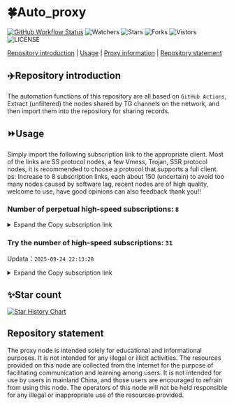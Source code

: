 # 🍀Auto_proxy
[![GitHub Workflow Status](https://img.shields.io/github/actions/workflow/status/PangTouY00/Auto_proxy/main.yml?branch=main)](https://github.com/PangTouY00/Auto_proxy/actions/workflows/main.yml?branch=main) 
![Watchers](https://img.shields.io/github/watchers/w1770946466/Auto_proxy) ![Stars](https://img.shields.io/github/stars/PangTouY00/Auto_proxy) ![Forks](https://img.shields.io/github/forks/w1770946466/Auto_proxy) ![Vistors](https://visitor-badge.laobi.icu/badge?page_id=PangTouY00.Auto_proxy) ![LICENSE](https://img.shields.io/badge/license-CC%20BY--SA%204.0-green.svg)

[Repository introduction](https://github.com/PangTouY00/Auto_proxy#Repositoryintroduction) | [Usage](https://github.com/PangTouY00/Auto_proxy#Usage) | [Proxy information](https://github.com/PangTouY00/Auto_proxy#Proxyinformation) | [Repository statement](https://github.com/PangTouY00/Auto_proxy#Repositorystatement)

## ✈️Repository introduction
The automation functions of this repository are all based on `GitHub Actions`,
Extract (unfiltered) the nodes shared by TG channels on the network, and then import them into the repository for sharing records.

## ⏩Usage
Simply import the following subscription link to the appropriate client. Most of the links are SS protocol nodes, a few Vmess, Trojan, SSR protocol nodes, it is recommended to choose a protocol that supports a full client.
ps: Increase to 8 subscription links, each about 150 (uncertain) to avoid too many nodes caused by software lag, recent nodes are of high quality, welcome to use, have good opinions can also feedback thank you!!

### Number of perpetual high-speed subscriptions: `8`

<details>
  <summary>Expand the Copy subscription link</summary>

  
- [Multiprotocol Base64 encoding](https://raw.githubusercontent.com/PangTouY00/Auto_proxy/main/Long_term_subscription1)
`https://raw.githubusercontent.com/PangTouY00/Auto_proxy/main/Long_term_subscription_num`
`Total number of merge nodes: 308`

- [Multiprotocol Base64 encoding](https://raw.githubusercontent.com/PangTouY00/Auto_proxy/main/Long_term_subscription1)
`https://raw.githubusercontent.com/PangTouY00/Auto_proxy/main/Long_term_subscription1`
`Total number of merge nodes: 39`

- [Multiprotocol Base64 encoding](https://raw.githubusercontent.com/PangTouY00/Auto_proxy/main/Long_term_subscription2)
`https://raw.githubusercontent.com/PangTouY00/Auto_proxy/main/Long_term_subscription2`
`Total number of merge nodes: 39`

- [Multiprotocol Base64 encoding](https://raw.githubusercontent.com/PangTouY00/Auto_proxy/main/Long_term_subscription3)
`https://raw.githubusercontent.com/PangTouY00/Auto_proxy/main/Long_term_subscription3`
`Total number of merge nodes: 39`

- [Multiprotocol Base64 encoding](https://raw.githubusercontent.com/PangTouY00/Auto_proxy/main/Long_term_subscription4)
`https://raw.githubusercontent.com/PangTouY00/Auto_proxy/main/Long_term_subscription4`
`Total number of merge nodes: 39`

- [Multiprotocol Base64 encoding](https://raw.githubusercontent.comPangTouY00/Auto_proxy/main/Long_term_subscription5)
`https://raw.githubusercontent.com/PangTouY00/Auto_proxy/main/Long_term_subscription5`
`Total number of merge nodes: 39`

- [Multiprotocol Base64 encoding](https://raw.githubusercontent.com/PangTouY00/Auto_proxy/main/Long_term_subscription6)
`https://raw.githubusercontent.com/PangTouY00/Auto_proxy/main/Long_term_subscription6`
`Total number of merge nodes: 39`

- [Multiprotocol Base64 encoding](https://raw.githubusercontent.com/PangTouY00/Auto_proxy/main/Long_term_subscription7)
`https://raw.githubusercontent.com/PangTouY00/Auto_proxy/main/Long_term_subscription7`
`Total number of merge nodes: 39`

- [Multiprotocol Base64 encoding](https://raw.githubusercontent.com/PangTouY00/Auto_proxy/main/Long_term_subscription8)
`https://raw.githubusercontent.com/PangTouY00/Auto_proxy/main/Long_term_subscription8`
`Total number of merge nodes: 35`

- [Clash subscription](https://raw.githubusercontent.com/PangTouY00/Auto_proxy/main/Long_term_subscription2.yaml)
`https://raw.githubusercontent.com/PangTouY00/Auto_proxy/main/Long_term_subscription1.yaml`


- [Clash subscription](https://raw.githubusercontent.com/PangTouY00/Auto_proxy/main/Long_term_subscription2.yaml)
`https://raw.githubusercontent.com/PangTouY00/Auto_proxy/main/Long_term_subscription2.yaml`


- [Clash subscription](https://raw.githubusercontent.com/PangTouY00/Auto_proxy/main/Long_term_subscription3.yaml)
`https://raw.githubusercontent.com/PangTouY00/Auto_proxy/main/Long_term_subscription3.yaml`
  
</details>

### Try the number of high-speed subscriptions: `31`
Updata：`2025-09-24 22:13:28`


<details>
  <summary>Expand the Copy subscription link</summary>  



































































































































































































































































































































































































































































































































































































































































































































































































































































































































































































































































































































































































































































































































































































































































































































































































































































































































































































































































































































































































































































































































































































































































































































































































































































































































































































































































































































































































































































































































































































































































































































































































































































































































































































































































































































































































































































































































































































































































































































































































































































































































































































































































































































































































































































































































































































































































































































































































































































































































































































































































































































































































































































































































































































































































































































































































































































































































































































































































































































































































































































































































































































































































































































































































































































































































































































































































































































































































































































































































































































































































































































































































































































































































































































































































































































































































































































































































































































































































































































































































































































































































































































































































































































































































































































































































































































































































































































































































































































































































































































































































































































































































































































































































































































































































































































































































































































































































































































































































































































































































































































































































































































































































































































































































































































































































































































































































































































































































































































































































































































































































































































































































































































































































































































































































































































































































































































































































































































































































































































































































































































































































































































































































































































































































































































































































































































































































































































































































































































































































































































































































































































































































































































































































































































































































































































































































































































































































































































































































































































































































































































































































































































































































































































































































































































































































































































































































































































































































































































































































































































































































































































































































































































































































































































































































































































































































































































































































































































































































































































































































































































































































































































































































































































































































































































































































































































































































































































































































































































































































































































































































































































































































































































































































































































































































































































































































































































































































































































































































































































































































































































































































































































































































































































































































































































































































































































































































































































































































































































































































































































































































































































































































































































































































































































































































































































































































































































































































































































































































































































































































































































































































































































































































































































































































































































































































































































































































































































































































































































































































































































































































































































































































































































































































































































































































































































































































































































































































































































































































































































































































































































































































































































































































































































































































































































































































































































































































































































































































































































































































































































































































































































































































































































































































































































































































































































































































































































































































































































































































































































































































































































































































































































































































































































































































































>Trial subscription：
`https://gw-zubknq2tly.1010520.click/api/v1/client/subscribe?token=e3e00916fe6063d731e122f38610e7a6`




>Trial subscription：
`https://newbee.cyou/api/v1/client/subscribe?token=8823d25f9d9c598366a4a6e238c190f5`




>Trial subscription：
`https://www.eeevpn.com/api/v1/client/subscribe?token=c2626d63e2d2a135151de59d8510e46e`




>Trial subscription：
`https://cloud.mxlk.net/api/v1/client/subscribe?token=9d401b8e7639c15d10272bac162cd9cd`




>Trial subscription：
`https://guanwang.1010520.click/api/v1/client/subscribe?token=f2c6457b2a8472d7a2351e2ae8c50eca`




>Trial subscription：
`https://xiaohuolongjc.top/api/v1/client/subscribe?token=1bd6ec3697d29bd984e09795e71a40dd`




>Trial subscription：
`https://ld88.nxxbbf.com/api/v1/client/subscribe?token=a4a464227c41b61c3d592693b20f24b4`




>Trial subscription：
`https://gw-wzpalhftjc.1010520.click/api/v1/client/subscribe?token=48a4fd0d0e95f8e2aaab8625e972125a`




>Trial subscription：
`https://www.camael.top/api/v1/client/subscribe?token=2ed64176cd699bdb418d216575de3628`




>Trial subscription：
`https://cn.newbee.cyou/api/v1/client/subscribe?token=15f322a116ac1c7ea658b79fa05b1d13`




>Trial subscription：
`https://v2s.ip-ddns.com/api/v1/client/subscribe?token=fa121e83d900abe5ea80b50a128798ca`




>Trial subscription：
`https://sy-4dskhb.fj520.click/api/v1/client/subscribe?token=c9c0d523df1d5b852f8490a1853908f8`




>Trial subscription：
`https://www.huojian2.xyz/api/v1/client/subscribe?token=e29274f879c6a78452c434247fcf04c1`




>Trial subscription：
`https://fs.v2rayse.com/share/20250924/69ihnwm996.txt`




>Trial subscription：
`https://linlujs.cloud/api/v1/client/subscribe?token=bd964d8719a43b5249d7a6a772c37883`




>Trial subscription：
`https://gw-tokwyrfy9u.1010520.click/api/v1/client/subscribe?token=ba9350b65ca4e463f2dbee2dcb34dd14`




>Trial subscription：
`https://multiserver.multiserveradelshoop.com/api/v1/client/subscribe?token=bec8efbf58348e54c9943e52433dfb44`




>Trial subscription：
`https://cfvpn.com/api/v1/client/subscribe?token=b6707dcfb232dc8fe9cdc695d077578a`




>Trial subscription：
`https://gw-8gdesscrja.1010520.click/api/v1/client/subscribe?token=2354d69b17b1697223ed48ebbc80f1be`




>Trial subscription：
`https://ylccloud.top/api/v1/client/subscribe?token=59764111d37f74d968e512ed97b37d93`




>Trial subscription：
`https://go.yueyun.de/api/v1/client/subscribe?token=19cb848cbd09d65cc89e52bae2635e00`




>Trial subscription：
`https://yywhale.com/api/v1/client/subscribe?token=374add861f9aae4308da86563dee3345`




>Trial subscription：
`https://sufujia.top/api/v1/client/subscribe?token=a7f85668213a277efc1c01adee7ff8fa`




>Trial subscription：
`https://dashuai.us/api/v1/client/subscribe?token=49d10d6d2ba70b890ed8354654b1705a`




>Trial subscription：
`https://qingyun.zybs.eu.org/api/v1/client/subscribe?token=28eb82cf6be1e1212fe2e7e1883a2139`




>Trial subscription：
`https://nekocloud.qzz.io/api/v1/client/subscribe?token=541fe3e0b59da769dcfb330cd5a072d1`




>Trial subscription：
`https://nekocloud.xx.kg/api/v1/client/subscribe?token=e1ba8bdc80f98e07d9c59b1bf067395c`




>Trial subscription：
`https://vbdy.850708.xyz/api/v1/client/subscribe?token=d79f04b175690c12b96056ad0fb8d6b8`




>Trial subscription：
`https://kingfisher.top/api/v1/client/subscribe?token=dd1f99f319fe80172d8f42eee528a46e`




>Trial subscription：
`https://dl.vfkum.website/api/v1/client/subscribe?token=1e13302d085b781ae35cd31ddf6d5bb9`




>Trial subscription：
`https://ldld.whtjdasha.com/api/v1/client/subscribe?token=d46881b05d47a65b340ac3f99ed2a4a9`



</details>

## ✨Star count
[![Star History Chart](https://api.star-history.com/svg?repos=PangTouY00/Auto_proxy&type=Date)](https://star-history.com/#w1770946466/Auto_proxy&Date)



## Repository statement
The proxy node is intended solely for educational and informational purposes. It is not intended for any illegal or illicit activities. The resources provided on this node are collected from the Internet for the purpose of facilitating communication and learning among users. It is not intended for use by users in mainland China, and those users are encouraged to refrain from using this node. The operators of this node will not be held responsible for any illegal or inappropriate use of the resources provided.
